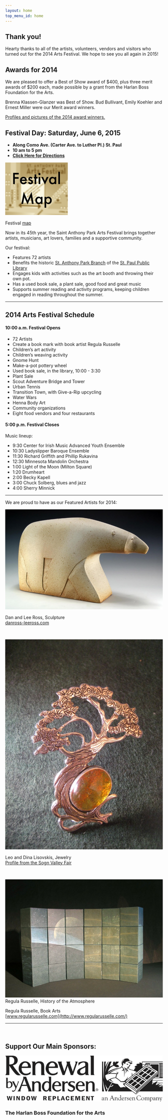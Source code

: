 ```yaml
--- 
layout: home 
top_menu_id: home
---
```

## Thank you!

Hearty thanks to all of the artists, volunteers, vendors and visitors 
who turned out for the 2014 Arts Festival. We hope to see you all again in 2015!

## Awards for 2014

We are pleased to offer a Best of Show award of $400, plus three merit awards of $200 each, 
made possible by a grant from the Harlan Boss Foundation for the Arts.

Brenna Klassen-Glanzer was Best of Show. 
Bud Bullivant, Emily Koehler and Ernest Miller were our Merit award winners. 

[Profiles and pictures of the 2014 award winners.](/info/awards2014.html)

## Festival Day: Saturday, June 6, 2015

- **Along Como Ave. (Carter Ave. to Luther Pl.) St. Paul**
- **10 am to 5 pm**
- **[Click Here for Directions](/info/directions.html)**

<div class="rightpic">
  <a href="/info/Map2014.pdf">
    <img src="/images/map2013.png" alt="map" width="200">
  </a>
  <p class="caption">
    Festival <a href="/info/Map2014.pdf">map</a>
  </p>
</div>

Now in its 45th year, the Saint Anthony Park Arts Festival
brings together artists, musicians, art lovers, families and a
supportive community.

Our festival:

- Features 72 artists
- Benefits the historic
  [St. Anthony Park Branch](http://www.sppl.org/about/locations/saint-anthony-park)
  of the [St. Paul Public Library](http://www.sppl.org/home)
- Engages kids with activities such as the art booth
  and throwing their own pot.
- Has a used book sale, a plant sale, good food and great music
- Supports summer reading and activity programs,
  keeping children engaged in reading throughout the summer.

___

## 2014 Arts Festival Schedule

#### 10:00 a.m. Festival Opens

- 72 Artists
- Create a book mark with book artist Regula Russelle
- Children’s art activity
- Children’s weaving activity
- Gnome Hunt
- Make-a-pot pottery wheel
- Used book sale, in the library, 10:00 - 3:30
- Plant Sale
- Scout Adventure Bridge and Tower
- Urban Tennis
- Transition Town, with Give-a-Rip upcycling
- Water Wars
- Henna Body Art
- Community organizations
- Eight food vendors and four restaurants

#### 5:00 p.m. Festival Closes

Music lineup:

- 9:30  Center for Irish Music Advanced Youth Ensemble 
- 10:30  Ladyslipper Baroque Ensemble
- 11:30  Richard Griffith and Phillip Rukavina
- 12:30  Minnesota Mandolin Orchestra
- 1:00  Light of the Moon (Milton Square)
- 1:20  Drumheart
- 2:00  Becky Kapell
- 3:00  Chuck Solberg, blues and jazz
- 4:00  Sherry Minnick 

---

We are proud to have as our Featured Artists for 2014:

![Dan Ross Sculpture](/images/2014/RossBear.jpg)

Dan and Lee Ross, Sculpture  
[danross-leeross.com](http://www.danross-leeross.com/)

&nbsp;

![Leo and Dina Lisovskis Amber](/images/2014/Lisovskis1.jpg)

Leo and Dina Lisovskis, Jewelry  
[Profile from the Sogn Valley Fair](http://sognvalleycraftfair.blogspot.com/p/leo-and-dina-lisovskis-artists-in.html)

&nbsp;

![Regula Russelle Atmosphere](/images/2014/RusselleAtmos.jpg) 
Regula Russelle, History of the Atmosphere

Regula Russelle, Book Arts  
[www.regularusselle.com](http://www.regularusselle.com/)

---

&nbsp;

## Support Our Main Sponsors:

<img id="andersen" src="/images/AndersenLogo.png" alt="Andersen Windows" />

### The Harlan Boss Foundation for the Arts
